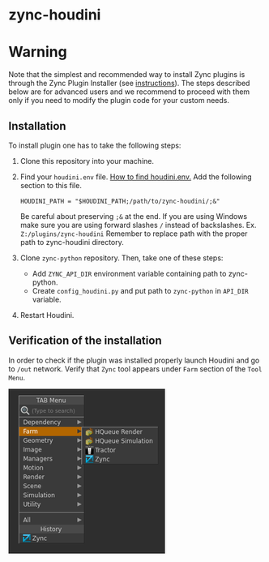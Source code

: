 # zync-houdini

# Warning

Note that the simplest and recommended way to install Zync plugins is through the Zync Plugin Installer (see [instructions](https://sites.google.com/site/zyncpublic/doc/install#plugins)). The steps described below are for advanced users and we recommend to proceed with them only if you need to modify the plugin code for your custom needs.

## Installation

To install plugin one has to take the following steps:

1. Clone this repository into your machine.

2. Find your `houdini.env` file. [How to find houdini.env.](http://www.sidefx.com/docs/houdini/basics/config_env)
   Add the following section to this file.

    ```
    HOUDINI_PATH = "$HOUDINI_PATH;/path/to/zync-houdini/;&"
    ```

    Be careful about preserving `;&` at the end. If you are using Windows make
    sure you are using forward slashes `/` instead of backslashes. Ex.
    `Z:/plugins/zync-houdini` Remember to replace path with the proper path to
    zync-houdini directory.

3. Clone `zync-python` repository. Then, take one of these steps:
    * Add `ZYNC_API_DIR` environment variable containing path to zync-python.
    * Create `config_houdini.py` and put path to `zync-python` in `API_DIR` variable.

4. Restart Houdini.

## Verification of the installation

In order to check if the plugin was installed properly launch Houdini and go to
`/out` network. Verify that `Zync` tool appears under `Farm` section of the `Tool Menu`.

![preview of zync tool location](readme_img/zynctool.png "Zync tool in Tab menu")
